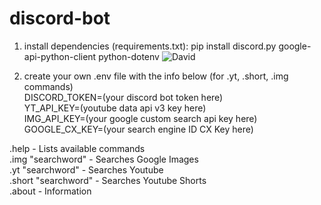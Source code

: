 # discord-bot
1. install dependencies (requirements.txt): pip install discord.py google-api-python-client python-dotenv ![David](https://img.shields.io/david/miksuy/discord-bot.svg)

2. create your own .env file with the info below (for .yt, .short, .img commands)<br>
DISCORD_TOKEN=(your discord bot token here)<br>
YT_API_KEY=(youtube data api v3 key here)<br>
IMG_API_KEY=(your google custom search api key here)<br>
GOOGLE_CX_KEY=(your search engine ID CX Key here)

.help - Lists available commands<br>
.img "searchword"  -  Searches Google Images<br>
.yt "searchword"  -  Searches Youtube<br>
.short "searchword"  -  Searches Youtube Shorts<br>
.about  -  Information

